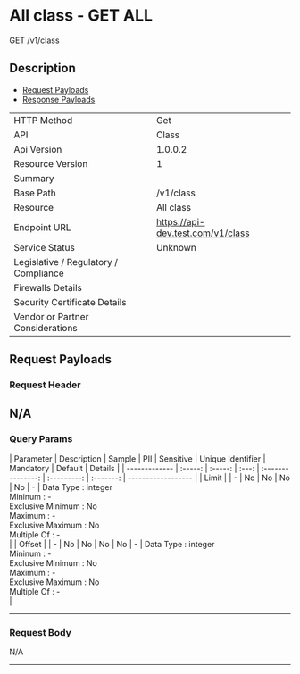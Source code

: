 # All class - GET ALL

GET /v1/class

## Description



* [Request Payloads](#request-payloads)
* [Response Payloads](#response-payloads)

|                                       |                                                 |
| ------------------------------------- | ----------------------------------------------- |
| HTTP Method                           | Get                                         |
| API                                   | Class                                           |
| Api Version                           | 1.0.0.2                                         |
| Resource Version                      | 1                                               |
| Summary                               |                                       |
| Base Path                             | /v1/class                                     |
| Resource                              | All class                                      |
| Endpoint URL                          | https://api-dev.test.com/v1/class              |
| Service Status                        | Unknown                                         |
| Legislative / Regulatory / Compliance |                                             |
| Firewalls Details                     |                                              |
| Security Certificate Details          |                                              |
| Vendor or Partner Considerations      |                                             |

## Request Payloads

### Request Header


N/A
---

### Query Params



| Parameter | Description | Sample | PII | Sensitive | Unique Identifier | Mandatory | Default | Details |
| ------------- | :-----: | :-----: | :---: | :---------------: | :---------: | :-------: | ------------------ |
| Limit |  |  -  | No | No | No | No |  -  | Data Type : integer<br> Mininum :  - <br> Exclusive Minimum : No<br> Maximum :  - <br> Exclusive Maximum : No<br> Multiple Of :  - <br>  |
| Offset |  |  -  | No | No | No | No |  -  | Data Type : integer<br> Mininum :  - <br> Exclusive Minimum : No<br> Maximum :  - <br> Exclusive Maximum : No<br> Multiple Of :  - <br>  |


---

### Request Body

N/A

---
